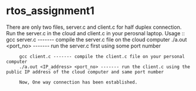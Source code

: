 # rtos_assignment1

There are only two files, server.c and client.c for half duplex connection. Run the server.c in the cloud and client.c in your perosnal laptop.
Usage :: gcc server.c ------- compile the server.c file on the cloud computer
         ./a.out <port_no> ------- run the server.c first using some port number
         
         gcc client.c ------- compile the client.c file on your personal computer
         ./a.out <IP_address> <port_no> ------- run the client.c using the public IP address of the cloud computer and same port number
         
         Now, One way connection has been established.
